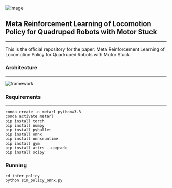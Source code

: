 ![image](https://github.com/chenci107/MetaRL_for_Quadruped/assets/48233618/d50c302c-ec7f-47a3-aa11-2aeb9b6321c7)
## Meta Reinforcement Learning of Locomotion Policy for Quadruped Robots with Motor Stuck

---

This is the official repository for the paper: Meta Reinforcement Learning of Locomotion Policy for Quadruped Robots with Motor Stuck

### Architecture
---

![framework](https://github.com/chenci107/MetaRL_for_Quadruped/assets/48233618/6a499416-594c-47af-a3ee-0a93a0a10de6)


### Requirements
---

```
conda create -n metarl python=3.8
conda activate metarl
pip install torch
pip install numpy
pip install pybullet
pip install onnx
pip install onnxruntime
pip install gym
pip install attrs --upgrade
pip install scipy
```

### Running 

```
cd infer_policy
python sim_policy_onnx.py
```

